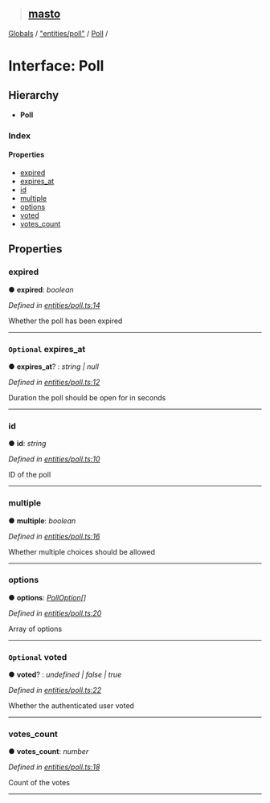 > ## [masto](../README.md)

[Globals](../globals.md) / ["entities/poll"](../modules/_entities_poll_.md) / [Poll](_entities_poll_.poll.md) /

# Interface: Poll

## Hierarchy

* **Poll**

### Index

#### Properties

* [expired](_entities_poll_.poll.md#expired)
* [expires_at](_entities_poll_.poll.md#optional-expires_at)
* [id](_entities_poll_.poll.md#id)
* [multiple](_entities_poll_.poll.md#multiple)
* [options](_entities_poll_.poll.md#options)
* [voted](_entities_poll_.poll.md#optional-voted)
* [votes_count](_entities_poll_.poll.md#votes_count)

## Properties

###  expired

● **expired**: *boolean*

*Defined in [entities/poll.ts:14](https://github.com/neet/masto.js/blob/80b1796/src/entities/poll.ts#L14)*

Whether the poll has been expired

___

### `Optional` expires_at

● **expires_at**? : *string | null*

*Defined in [entities/poll.ts:12](https://github.com/neet/masto.js/blob/80b1796/src/entities/poll.ts#L12)*

Duration the poll should be open for in seconds

___

###  id

● **id**: *string*

*Defined in [entities/poll.ts:10](https://github.com/neet/masto.js/blob/80b1796/src/entities/poll.ts#L10)*

ID of the poll

___

###  multiple

● **multiple**: *boolean*

*Defined in [entities/poll.ts:16](https://github.com/neet/masto.js/blob/80b1796/src/entities/poll.ts#L16)*

Whether multiple choices should be allowed

___

###  options

● **options**: *[PollOption](_entities_poll_.polloption.md)[]*

*Defined in [entities/poll.ts:20](https://github.com/neet/masto.js/blob/80b1796/src/entities/poll.ts#L20)*

Array of options

___

### `Optional` voted

● **voted**? : *undefined | false | true*

*Defined in [entities/poll.ts:22](https://github.com/neet/masto.js/blob/80b1796/src/entities/poll.ts#L22)*

Whether the authenticated user voted

___

###  votes_count

● **votes_count**: *number*

*Defined in [entities/poll.ts:18](https://github.com/neet/masto.js/blob/80b1796/src/entities/poll.ts#L18)*

Count of the votes

___